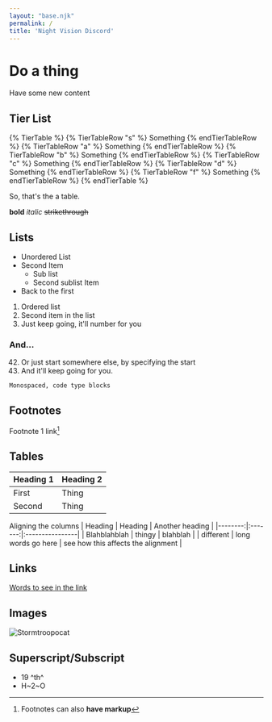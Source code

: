 ```yaml
---
layout: "base.njk"
permalink: /
title: 'Night Vision Discord'
---
```


# Do a thing
Have some new content

## Tier List
{% TierTable %}
{% TierTableRow "s" %} Something {% endTierTableRow %}
{% TierTableRow "a" %} Something {% endTierTableRow %}
{% TierTableRow "b" %} Something {% endTierTableRow %}
{% TierTableRow "c" %} Something {% endTierTableRow %}
{% TierTableRow "d" %} Something {% endTierTableRow %}
{% TierTableRow "f" %} Something {% endTierTableRow %}
{% endTierTable %}

So, that's the a table.

**bold**
*italic*
~~strikethrough~~

## Lists
+ Unordered List
+ Second Item
  - Sub list
  - Second sublist Item
+ Back to the first

1. Ordered list
1. Second item in the list
1. Just keep going, it'll number for you

### And...

42. Or just start somewhere else, by specifying the start
1. And it'll keep going for you.

```
Monospaced, code type blocks
```

## Footnotes
Footnote 1 link[^first]

[^first]: Footnotes can also **have markup**

## Tables
| Heading 1 | Heading 2 |
|-----------|-----------|
| First     | Thing |
| Second | Thing |

Aligning the columns
| Heading | Heading | Another heading |
|--------:|:-------:|:----------------|
| Blahblahblah | thingy | blahblah |
| different | long words go here | see how this affects the alignment |


## Links
[Words to see in the link](http://www.google.com)

## Images
![Stormtroopocat](https://night-vision-discord.github.io/website/images/stormtroopocat.jpg)


## Superscript/Subscript
- 19 ^th^
- H~2~O